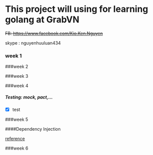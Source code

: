 # This project will using for learning golang at GrabVN
~~FB: https://www.facebook.com/Kio.Ken.Nguyen~~

skype : nguyenhuuluan434
### week 1

###week 2

###week 3

###week 4

##### Testing: mock, pact,...
- [x] test

###week 5

####Dependency Injection

[reference](https://blog.drewolson.org/go-dependency-injection-with-wire)

###week 6

